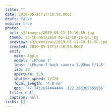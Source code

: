 ```yaml
---
title: ""
date: 2019-05-11T17:16:58.000Z
draft: false
mobile: true
photo:
  url: s3/images/2019-05-11-10-16-58.jpg
  thumb: s3/thumbs/2019-05-11-10-16-58.jpg
  preview: s3/previews/2019-05-11-10-16-58.jpg
  created: 2019-05-11T17:16:58.000Z
  exif:
    make: Apple
    model: 'iPhone 7'
    lens: 'iPhone 7 back camera 3.99mm f/1.8'
    iso: 32
    aperture: 1.8
    shutter_speed: 1/120
    focal_length: '4.0 mm'
    gps: '47.7412694444444 -122.263305555556'
  title: null
  caption: null
links: []
---
```


